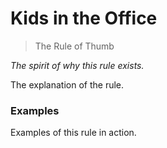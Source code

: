 # Kids in the Office

> The Rule of Thumb

*The spirit of why this rule exists.*

The explanation of the rule.

### Examples

Examples of this rule in action.
